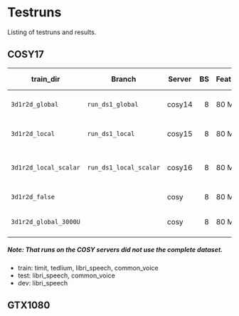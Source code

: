 # Testruns
Listing of testruns and results.


## COSY17
| train_dir             | Branch                 | Server | BS | Features | Norm.        | Units | Ep. | Layout | What was tested?                       | Loss | MED | WER |
|-----------------------|------------------------|--------|---:|----------|--------------|------:|----:|-------:|----------------------------------------|-----:|----:|----:|
| `3d1r2d_global`       | `run_ds1_global`       | cosy14 |  8 | 80 Mel   | global       |  2048 |  20 | 3d1r2d | DS1 w/ global Mel normalization.       |      |     |     |
| `3d1r2d_local`        | `run_ds1_local`        | cosy15 |  8 | 80 Mel   | local        |  2048 |  20 | 3d1r2d | DS1 w/ local Mel normalization.        |      |     |     |
| `3d1r2d_local_scalar` | `run_ds1_local_scalar` | cosy16 |  8 | 80 Mel   | local scalar |  2048 |  20 | 3d1r2d | DS1 w/ local_scalar Mel normalization. |      |     |     |
| `3d1r2d_false`        |                        | cosy   |  8 | 80 Mel   | none         |  2048 |  20 | 3d1r2d | DS1 w/o Mel normalization.             |      |     |     |
| `3d1r2d_global_3000U` |                        | cosy   |  8 | 80 Mel   | global       |  3000 |  20 | 3d1r2d | DS1 w/ global Mel normalization.       |      |     |     |

##### Note: That runs on the COSY servers did not use the complete dataset.
* train: timit, tedlium, libri_speech, common_voice
* test: libri_speech, common_voice
* dev: libri_speech

## GTX1080